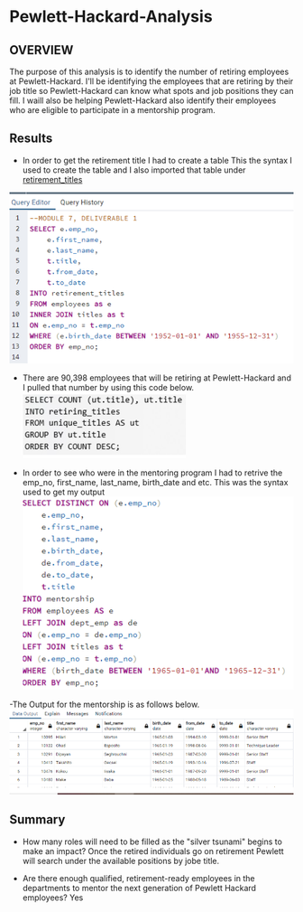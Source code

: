 # Pewlett-Hackard-Analysis

## OVERVIEW
The purpose of this analysis is to identify the number of retiring employees at Pewlett-Hackard. I'll be identifying the employees
that are retiring by their job title so Pewlett-Hackard can know what spots and job positions they can fill. 
I waill also be helping Pewlett-Hackard also identify their employees who are eligible to participate in a mentorship program. 


## Results
- In order to get the retirement title I had to create a table This the syntax I used to create the table and I also imported that table under [retirement_titles](https://github.com/justinamaze/Pewlett-Hackard-Analysis/blob/main/Data/retirement_titles.csv)


![retired_title.PNG](/retired_title.PNG)


- There are 90,398 employees that will be retiring at Pewlett-Hackard and I pulled that number by using this code below.
![retirement_count.PNG](/retirement_count.PNG)


- In order to see who were in the mentoring program I had to retrive the emp_no, first_name, last_name, birth_date and etc. This was the syntax 
used to get my output
![mentorship_syntax.PNG](/mentorship_syntax.PNG)


-The Output for the mentorship is as follows below.
![mentoring_chart.PNG](/mentoring_chart.PNG)

## Summary

* How many roles will need to be filled as the "silver tsunami" begins to make an impact? Once the retired individuals go on retirement Pewlett will search under the available 
positions by jobe title. 

* Are there enough qualified, retirement-ready employees in the departments to mentor the next generation of Pewlett Hackard employees? Yes
